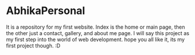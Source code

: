 # AbhikaPersonal
It is a repository for my first website.
Index is the home or main page, then the other just a contact, gallery, and about me page.
I will say this project as my first step into the world of web development.
hope you all like it, its my first project though. :D
